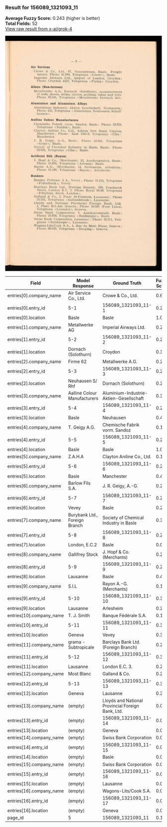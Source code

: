 ### Result for 156089_1321093_11
**Average Fuzzy Score:** 0.243 (higher is better)<br>
**Total Fields:** 52<br>
[View raw result from x-ai/grok-4](https://github.com/RISE-UNIBAS/humanities_data_benchmark/blob/main/results/2025-10-28/T0401/request_T0401_156089_1321093_11.json)

<img src="https://github.com/RISE-UNIBAS/humanities_data_benchmark/blob/main/benchmarks/company_lists/images/156089_1321093_11.jpg?raw=true" alt="156089_1321093_11" width="600px">

| Field | Model Response | Ground Truth | Fuzzy Score | Match |
|-------|----------------|--------------|-------------|-------|
| entries[0].company_name | Air Service Co., Ltd. | Crowe & Co., Ltd. | 0.632 | ❌ |
| entries[0].entry_id | 5-1 | 156089_1321093_11-1 | 0.273 | ❌ |
| entries[0].location | Basle | Basle | 1.000 | ✅ |
| entries[1].company_name | Metallwerke AG | Imperial Airways Ltd. | 0.286 | ❌ |
| entries[1].entry_id | 5-2 | 156089_1321093_11-2 | 0.273 | ❌ |
| entries[1].location | Dornach (Solothurn) | Croydon | 0.308 | ❌ |
| entries[2].company_name | Firme 62 | Metallwerke A.G. | 0.250 | ❌ |
| entries[2].entry_id | 5-3 | 156089_1321093_11-3 | 0.273 | ❌ |
| entries[2].location | Neuhausen S/ Rhf | Dornach (Solothurn) | 0.229 | ❌ |
| entries[3].company_name | Aalline Colour Manufacturers | Aluminium-Industrie-Aktien-Gesellschaft | 0.328 | ❌ |
| entries[3].entry_id | 5-4 | 156089_1321093_11-4 | 0.273 | ❌ |
| entries[3].location | Basle | Neuhausen | 0.429 | ❌ |
| entries[4].company_name | T. Geigy A.G. | Chemische Fabrik vorm. Sandoz | 0.190 | ❌ |
| entries[4].entry_id | 5-5 | 156089_1321093_11-5 | 0.273 | ❌ |
| entries[4].location | Basle | Basle | 1.000 | ✅ |
| entries[5].company_name | Z.A.H.A | Clayton Aniline Co., Ltd. | 0.188 | ❌ |
| entries[5].entry_id | 5-6 | 156089_1321093_11-6 | 0.273 | ❌ |
| entries[5].location | Basle | Manchester | 0.400 | ❌ |
| entries[6].company_name | Barlow Fils S.A. | J. R. Geigy, A.-G. | 0.294 | ❌ |
| entries[6].entry_id | 5-7 | 156089_1321093_11-7 | 0.273 | ❌ |
| entries[6].location | Vevey | Basle | 0.200 | ❌ |
| entries[7].company_name | Burybank Ltd., Foreign Branch | Society of Chemical Industry in Basle | 0.303 | ❌ |
| entries[7].entry_id | 5-8 | 156089_1321093_11-8 | 0.273 | ❌ |
| entries[7].location | London, E.C.2 | Basle | 0.000 | ❌ |
| entries[8].company_name | Gallifrey Stock | J. Hopf & Co. (Merchants) | 0.200 | ❌ |
| entries[8].entry_id | 5-9 | 156089_1321093_11-9 | 0.273 | ❌ |
| entries[8].location | Lausanne | Basle | 0.462 | ❌ |
| entries[9].company_name | S.I.L | Rayon A.-G. (Merchants) | 0.143 | ❌ |
| entries[9].entry_id | 5-10 | 156089_1321093_11-10 | 0.333 | ❌ |
| entries[9].location | Lausanne | Arlesheim | 0.235 | ❌ |
| entries[10].company_name | T. J. Smith | Banque Fédérale S.A. | 0.194 | ❌ |
| entries[10].entry_id | 5-11 | 156089_1321093_11-11 | 0.333 | ❌ |
| entries[10].location | Geneva | Vevey | 0.364 | ❌ |
| entries[11].company_name | grama - Subtropicale | Barclays Bank Ltd. (Foreign Branch) | 0.291 | ❌ |
| entries[11].entry_id | 5-12 | 156089_1321093_11-12 | 0.333 | ❌ |
| entries[11].location | Lausanne | London E.C. 3. | 0.273 | ❌ |
| entries[12].company_name | Most Blanc | Galland & Co. | 0.261 | ❌ |
| entries[12].entry_id | 5-13 | 156089_1321093_11-13 | 0.333 | ❌ |
| entries[12].location | Geneva | Lausanne | 0.286 | ❌ |
| entries[13].company_name | (empty) | Lloyds and National Provincial Foreign Bank, Ltd. | 0.000 | ❌ |
| entries[13].entry_id | (empty) | 156089_1321093_11-14 | 0.000 | ❌ |
| entries[13].location | (empty) | Geneva | 0.000 | ❌ |
| entries[14].company_name | (empty) | Swiss Bank Corporation | 0.000 | ❌ |
| entries[14].entry_id | (empty) | 156089_1321093_11-15 | 0.000 | ❌ |
| entries[14].location | (empty) | Basle | 0.000 | ❌ |
| entries[15].company_name | (empty) | Swiss Bank Corporation | 0.000 | ❌ |
| entries[15].entry_id | (empty) | 156089_1321093_11-16 | 0.000 | ❌ |
| entries[15].location | (empty) | Lausanne | 0.000 | ❌ |
| entries[16].company_name | (empty) | Wagons-Lits/Cook S.A. | 0.000 | ❌ |
| entries[16].entry_id | (empty) | 156089_1321093_11-17 | 0.000 | ❌ |
| entries[16].location | (empty) | Geneva | 0.000 | ❌ |
| page_id | 5 | 156089_1321093_11 | 0.111 | ❌ |
